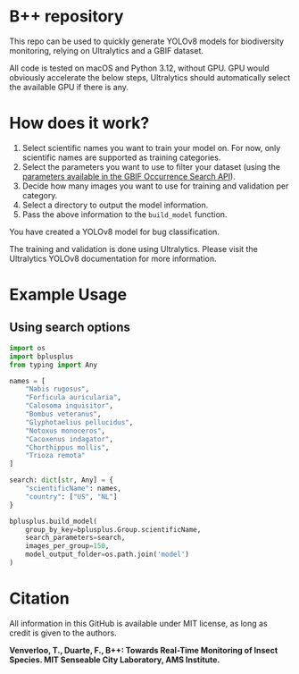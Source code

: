 # B++ repository

This repo can be used to quickly generate YOLOv8 models for biodiversity monitoring, relying on Ultralytics and a GBIF dataset.

All code is tested on macOS and Python 3.12, without GPU. GPU would obviously accelerate the below steps, Ultralytics should automatically select the available GPU if there is any.


# How does it work?
1. Select scientific names you want to train your model on. For now, only scientific names are supported as training categories.
2. Select the parameters you want to use to filter your dataset (using the [parameters available in the GBIF Occurrence Search API](https://techdocs.gbif.org/en/openapi/v1/occurrence)).
3. Decide how many images you want to use for training and validation per category.
4. Select a directory to output the model information.
5. Pass the above information to the `build_model` function.

You have created a YOLOv8 model for bug classification.

The training and validation is done using Ultralytics. Please visit the Ultralytics YOLOv8 documentation for more information.

# Example Usage
## Using search options
```python
import os
import bplusplus
from typing import Any

names = [
    "Nabis rugosus", 
    "Forficula auricularia",
    "Calosoma inquisitor",
    "Bombus veteranus",
    "Glyphotaelius pellucidus",
    "Notoxus monoceros",
    "Cacoxenus indagator",
    "Chorthippus mollis",
    "Trioza remota"
]

search: dict[str, Any] = {
    "scientificName": names,
    "country": ["US", "NL"]
}

bplusplus.build_model(
    group_by_key=bplusplus.Group.scientificName,
    search_parameters=search, 
    images_per_group=150,
    model_output_folder=os.path.join('model')
)
```
# Citation

All information in this GitHub is available under MIT license, as long as credit is given to the authors.

**Venverloo, T., Duarte, F., B++: Towards Real-Time Monitoring of Insect Species. MIT Senseable City Laboratory, AMS Institute.**
